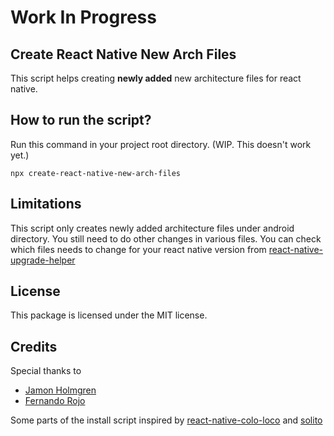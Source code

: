 # Work In Progress

## Create React Native New Arch Files

This script helps creating **newly added** new architecture files for react native.

## How to run the script?

Run this command in your project root directory. (WIP. This doesn't work yet.)

```
npx create-react-native-new-arch-files
```

## Limitations

This script only creates newly added architecture files under android directory. You still need to do other changes in various files. You can check which files needs to change for your react native version from
[react-native-upgrade-helper](https://react-native-community.github.io/upgrade-helper/)

## License

This package is licensed under the MIT license.

## Credits

Special thanks to

-   [Jamon Holmgren](https://github.com/jamonholmgren)
-   [Fernando Rojo](https://github.com/nandorojo)

Some parts of the install script inspired by [react-native-colo-loco](https://github.com/jamonholmgren/react-native-colo-loco) and [solito](https://github.com/nandorojo/solito)
